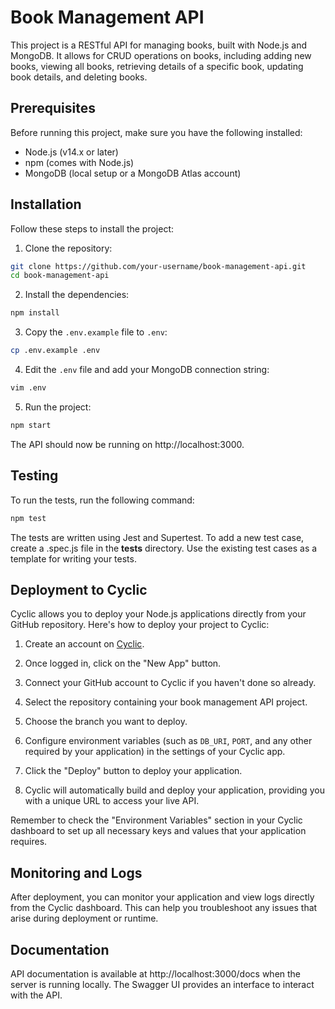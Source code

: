 # Book Management API

This project is a RESTful API for managing books, built with Node.js and MongoDB. It allows for CRUD operations on books, including adding new books, viewing all books, retrieving details of a specific book, updating book details, and deleting books.

## Prerequisites

Before running this project, make sure you have the following installed:

- Node.js (v14.x or later)
- npm (comes with Node.js)
- MongoDB (local setup or a MongoDB Atlas account)

## Installation

Follow these steps to install the project:

1. Clone the repository:

```bash
git clone https://github.com/your-username/book-management-api.git
cd book-management-api
```

2. Install the dependencies:

```bash
npm install
```

3. Copy the `.env.example` file to `.env`:

```bash
cp .env.example .env
```

4. Edit the `.env` file and add your MongoDB connection string:

```bash
vim .env
```

5. Run the project:

```bash
npm start
```

The API should now be running on http://localhost:3000.

## Testing

To run the tests, run the following command:

```bash
npm test
```

The tests are written using Jest and Supertest.
To add a new test case, create a .spec.js file in the **tests** directory.
Use the existing test cases as a template for writing your tests.

## Deployment to Cyclic

Cyclic allows you to deploy your Node.js applications directly from your GitHub repository. Here's how to deploy your project to Cyclic:

1. Create an account on [Cyclic](https://www.cyclic.sh/).

2. Once logged in, click on the "New App" button.

3. Connect your GitHub account to Cyclic if you haven't done so already.

4. Select the repository containing your book management API project.

5. Choose the branch you want to deploy.

6. Configure environment variables (such as `DB_URI`, `PORT`, and any other required by your application) in the settings of your Cyclic app.

7. Click the "Deploy" button to deploy your application.

8. Cyclic will automatically build and deploy your application, providing you with a unique URL to access your live API.

Remember to check the "Environment Variables" section in your Cyclic dashboard to set up all necessary keys and values that your application requires.

## Monitoring and Logs

After deployment, you can monitor your application and view logs directly from the Cyclic dashboard. This can help you troubleshoot any issues that arise during deployment or runtime.

## Documentation

API documentation is available at http://localhost:3000/docs when the server is running locally.
The Swagger UI provides an interface to interact with the API.
